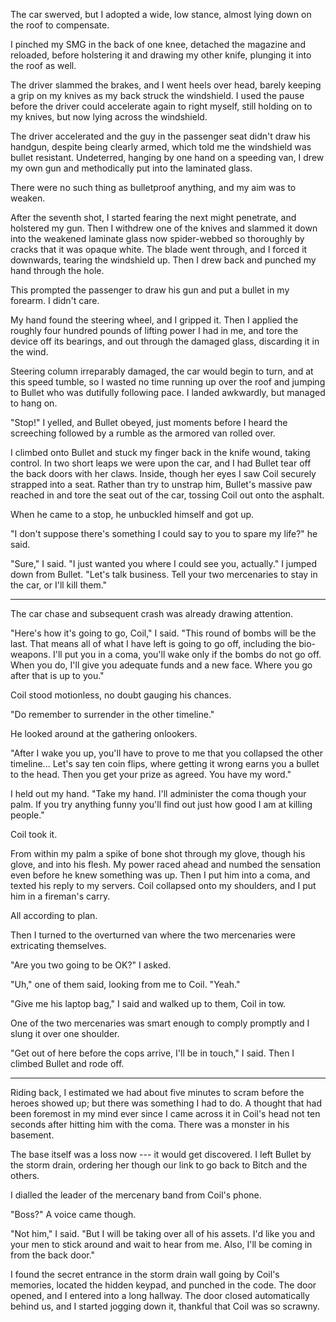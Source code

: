 The car swerved, but I adopted a wide, low stance, almost lying down on the roof to compensate.

I pinched my SMG in the back of one knee, detached the magazine and reloaded, before holstering it
and drawing my other knife, plunging it into the roof as well.

The driver slammed the brakes, and I went heels over head, barely keeping a grip on my knives as my back
struck the windshield. I used the pause before the driver could accelerate again to right myself, still
holding on to my knives, but now lying across the windshield.

The driver accelerated and the guy in the passenger
seat didn't draw his handgun, despite being clearly armed, which told me the
windshield was bullet resistant. Undeterred, hanging by one hand on a speeding van, I drew my own gun
and methodically put into the laminated glass.

There were no such thing as bulletproof anything, and my aim was to weaken.

After the seventh shot, I started fearing the next might penetrate, and holstered my gun. Then I
withdrew one of the knives and slammed it down into the weakened laminate glass now spider-webbed so
thoroughly by cracks that it was opaque white. The blade went through, and I forced it downwards,
tearing the windshield up. Then I drew back and punched my hand through the hole.

This prompted the passenger to draw his gun and put a bullet in my forearm. I didn't care.

My hand found the steering wheel, and I gripped it. Then I applied the roughly four hundred pounds
of lifting power I had in me, and tore the device off its bearings, and out through the damaged glass,
discarding it in the wind.

Steering column irreparably damaged, the car would begin to turn, and at this speed tumble, so
I wasted no time running up over the roof and jumping to Bullet who was dutifully following pace.
I landed awkwardly, but managed to hang on.

"Stop!" I yelled, and Bullet obeyed, just moments before I heard the screeching followed by a rumble
as the armored van rolled over.

I climbed onto Bullet and stuck my finger back in the knife wound, taking control. In two short leaps
we were upon the car, and I had Bullet tear off the back doors with her claws. Inside, though her
eyes I saw Coil securely strapped into a seat. Rather than try to unstrap him, Bullet's massive
paw reached in and tore the seat out of the car, tossing Coil out onto the asphalt.

When he came to a stop, he unbuckled himself and got up.

"I don't suppose there's something I could say to you to spare my life?" he said.

"Sure," I said. "I just wanted you where I could see you, actually." I jumped down from
Bullet. "Let's talk business. Tell your two mercenaries to stay in the car, or I'll kill them."

----

The car chase and subsequent crash was already drawing attention.

"Here's how it's going to go, Coil," I said. "This round of bombs will be the last. That means
all of what I have left is going to go off, including the bio-weapons.
I'll put you in a coma, you'll wake only if the bombs
do not go off. When you do, I'll give you adequate funds and a new face. Where you go after that is up to you."

Coil stood motionless, no doubt gauging his chances.

"Do remember to surrender in the other timeline."

He looked around at the gathering onlookers.

"After I wake you up, you'll have to prove to me that you collapsed the other timeline... Let's say
ten coin flips, where getting it wrong earns you a bullet to the head. Then you get your prize as 
agreed. You have my word."

I held out my hand. "Take my hand. I'll administer the coma though your palm. If you try anything funny
you'll find out just how good I am at killing people."

Coil took it.

From within my palm a spike of bone shot through my glove, though his glove, and into his flesh. My power
raced ahead and numbed the sensation even before he knew something was up. Then I put him into a coma, and
texted his reply to my servers. Coil collapsed onto my shoulders, and I put him in a fireman's carry.

All according to plan.

Then I turned to the overturned van where the two mercenaries were extricating themselves.

"Are you two going to be OK?" I asked.

"Uh," one of them said, looking from me to Coil. "Yeah."

"Give me his laptop bag," I said and walked up to them, Coil in tow.

One of the two mercenaries was smart enough to comply promptly and I slung it over
one shoulder.

"Get out of here before the cops arrive, I'll be in touch," I said. Then I climbed Bullet and rode off.

----

Riding back, I estimated we had about five minutes to scram before the heroes
showed up; but there was something I had to do. A thought that had been foremost in my mind ever since
I came across it in Coil's head not ten seconds after hitting him with the coma.
There was a monster in his basement.

The base itself was a loss now --- it would get discovered. I left Bullet by the storm drain, ordering
her though our link to go back to Bitch and the others.

I dialled the leader of the mercenary band from Coil's phone.

"Boss?" A voice came though.

"Not him," I said. "But I will be taking over all of his assets. I'd like you and
your men to stick around and wait to hear from me. Also, I'll be coming in from the back door."

I found the secret entrance in the storm drain wall going by Coil's memories, located the hidden keypad,
and punched in the code. The door opened, and I entered into a long hallway. The door closed automatically
behind us, and I started jogging down it, thankful that Coil was so scrawny.
